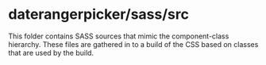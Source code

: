 # daterangerpicker/sass/src

This folder contains SASS sources that mimic the component-class hierarchy. These files
are gathered in to a build of the CSS based on classes that are used by the build.
